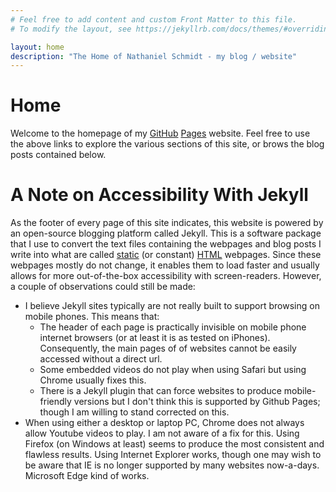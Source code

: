 ```yaml
---
# Feel free to add content and custom Front Matter to this file.
# To modify the layout, see https://jekyllrb.com/docs/themes/#overriding-theme-defaults

layout: home
description: "The Home of Nathaniel Schmidt - my blog / website"
---
```


# Home
Welcome to the homepage of my [GitHub](http://github.com) [Pages](http://github.io) website.  Feel free to use the above links to explore the various sections of this site, or brows the blog posts contained below.

# A Note on Accessibility With Jekyll
As the footer of every page of this site indicates, this website is powered by an open-source blogging platform called Jekyll.  This is a software package that I use to convert the text files containing the webpages and blog posts I write into what are called [static](https://en.wikipedia.org/wiki/Static_web_page) (or constant) [HTML](https://www.w3schools.com/html/html_intro.asp) webpages.  Since these webpages mostly do not change, it enables them to load faster and usually allows for more out-of-the-box accessibility with screen-readers.  However, a couple of observations could still be made:

* I believe Jekyll sites typically are not really built to support browsing on mobile phones.  This means that:
  * The header of each page is practically invisible on mobile phone internet browsers (or at least it is as tested on iPhones).  Consequently, the main pages of of websites cannot be easily accessed without a direct url.
  * Some embedded videos do not play when using Safari but using Chrome usually fixes this.
  * There is a Jekyll plugin that can force websites to produce mobile-friendly versions but I don't think this is supported by Github Pages; though I am willing to stand corrected on this.
* When using either a desktop or laptop PC, Chrome does not always allow Youtube videos to play.  I am not aware of a fix for this.  Using Firefox (on Windows at least) seems to produce the most consistent and flawless results.  Using Internet Explorer works, though one may wish to be aware that IE is no longer supported by many websites now-a-days.  Microsoft Edge kind of works.